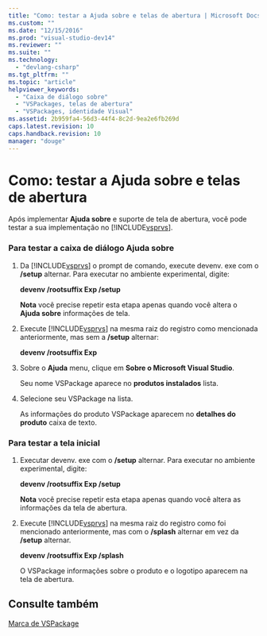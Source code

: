 ```yaml
---
title: "Como: testar a Ajuda sobre e telas de abertura | Microsoft Docs"
ms.custom: ""
ms.date: "12/15/2016"
ms.prod: "visual-studio-dev14"
ms.reviewer: ""
ms.suite: ""
ms.technology: 
  - "devlang-csharp"
ms.tgt_pltfrm: ""
ms.topic: "article"
helpviewer_keywords: 
  - "Caixa de diálogo sobre"
  - "VSPackages, telas de abertura"
  - "VSPackages, identidade Visual"
ms.assetid: 2b959fa4-56d3-44f4-8c2d-9ea2e6fb269d
caps.latest.revision: 10
caps.handback.revision: 10
manager: "douge"
---
```

# Como: testar a Ajuda sobre e telas de abertura
Após implementar  **Ajuda sobre** e suporte de tela de abertura, você pode testar a sua implementação no [!INCLUDE[vsprvs](../assembler/masm/includes/vsprvs_md.md)].  
  
### Para testar a caixa de diálogo Ajuda sobre  
  
1.  Da [!INCLUDE[vsprvs](../assembler/masm/includes/vsprvs_md.md)] o prompt de comando, execute devenv. exe com o **\/setup** alternar.  Para executar no ambiente experimental, digite:  
  
     **devenv \/rootsuffix Exp \/setup**  
  
     **Nota** você precise repetir esta etapa apenas quando você altera o  **Ajuda sobre** informações de tela.  
  
2.  Execute [!INCLUDE[vsprvs](../assembler/masm/includes/vsprvs_md.md)] na mesma raiz do registro como mencionada anteriormente, mas sem a **\/setup** alternar:  
  
     **devenv \/rootsuffix Exp**  
  
3.  Sobre o  **Ajuda** menu, clique em  **Sobre o Microsoft Visual Studio**.  
  
     Seu nome VSPackage aparece no  **produtos instalados** lista.  
  
4.  Selecione seu VSPackage na lista.  
  
     As informações do produto VSPackage aparecem no  **detalhes do produto** caixa de texto.  
  
### Para testar a tela inicial  
  
1.  Executar devenv. exe com o **\/setup** alternar.  Para executar no ambiente experimental, digite:  
  
     **devenv \/rootsuffix Exp \/setup**  
  
     **Nota** você precise repetir esta etapa apenas quando você altera as informações da tela de abertura.  
  
2.  Execute [!INCLUDE[vsprvs](../assembler/masm/includes/vsprvs_md.md)] na mesma raiz do registro como foi mencionado anteriormente, mas com o **\/splash** alternar em vez da **\/setup** alternar.  
  
     **devenv \/rootsuffix Exp \/splash**  
  
     O VSPackage informações sobre o produto e o logotipo aparecem na tela de abertura.  
  
## Consulte também  
 [Marca de VSPackage](../Topic/VSPackage%20Branding.md)